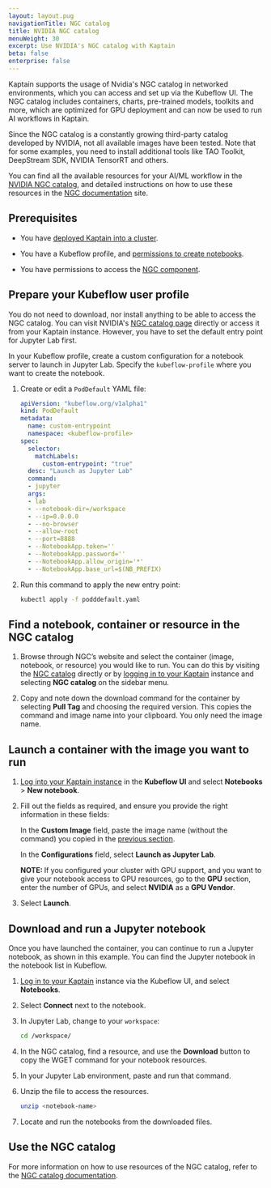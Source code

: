 ```yaml
---
layout: layout.pug
navigationTitle: NGC catalog
title: NVIDIA NGC catalog
menuWeight: 30
excerpt: Use NVIDIA's NGC catalog with Kaptain
beta: false
enterprise: false
---
```


Kaptain supports the usage of Nvidia's NGC catalog in networked environments, which you can access and set up via the Kubeflow UI. The NGC catalog includes containers, charts, pre-trained models, toolkits and more, which are optimized for GPU deployment and can now be used to run AI workflows in Kaptain.

Since the NGC catalog is a constantly growing third-party catalog developed by NVIDIA, not all available images have been tested. Note that for some examples, you need to install additional tools like TAO Toolkit, DeepStream SDK, NVIDIA TensorRT and others.

You can find all the available resources for your AI/ML workflow in the [NVIDIA NGC catalog][NGC_catalog], and detailed instructions on how to use these resources in the [NGC documentation][NGC_docs] site.

## Prerequisites

-   You have [deployed Kaptain into a cluster](../../install/).

-   You have a Kubeflow profile, and [permissions to create notebooks](../../user-management/).

-   You have permissions to access the [NGC component](https://docs.nvidia.com/ngc/ngc-catalog-user-guide/index.html#registering-activating-ngc-account).

## Prepare your Kubeflow user profile

You do not need to download, nor install anything to be able to access the NGC catalog. You can visit NVIDIA's [NGC catalog page][NGC_catalog] directly or access it from your Kaptain instance. However, you have to set the default entry point for Jupyter Lab first.

In your Kubeflow profile, create a custom configuration for a notebook server to launch in Jupyter Lab. Specify the `kubeflow-profile` where you want to create the notebook.

1.  Create or edit a `PodDefault` YAML file:

    ```yaml
    apiVersion: "kubeflow.org/v1alpha1"
    kind: PodDefault
    metadata:
      name: custom-entrypoint
      namespace: <kubeflow-profile>
    spec:
      selector:
        matchLabels:
          custom-entrypoint: "true"
      desc: "Launch as Jupyter Lab"
      command:
      - jupyter
      args:
      - lab
      - --notebook-dir=/workspace
      - --ip=0.0.0.0
      - --no-browser
      - --allow-root
      - --port=8888
      - --NotebookApp.token=''
      - --NotebookApp.password=''
      - --NotebookApp.allow_origin='*'
      - --NotebookApp.base_url=$(NB_PREFIX)
    ```

1.  Run this command to apply the new entry point:

    ```bash
    kubectl apply -f podddefault.yaml
    ```

## Find a notebook, container or resource in the NGC catalog

1.  Browse through NGC’s website and select the container (image, notebook, or resource) you would like to run. You can do this by visiting the [NGC catalog][NGC_catalog] directly or by [logging in to your Kaptain](../../install/deploy-kaptain#log-in-to-kaptain-using-the-management-clusters-dex-instance) instance and selecting **NGC catalog** on the sidebar menu.

1.  Copy and note down the download command for the container by selecting **Pull Tag** and choosing the required version. This copies the command and image name into your clipboard. You only need the image name.

## Launch a container with the image you want to run

1.  [Log into your Kaptain instance](../../install/deploy-kaptain#log-in-to-kaptain-using-the-management-clusters-dex-instance) in the **Kubeflow UI** and select **Notebooks** > **New notebook**.

1.  Fill out the fields as required, and ensure you provide the right information in these fields:

    In the **Custom Image** field, paste the image name (without the command) you copied in the [previous section](#find-a-notebook-container-or-resource-in-the-ngc-catalog).

    In the **Configurations** field, select **Launch as Jupyter Lab**.

    <p class="message--note"><strong>NOTE: </strong>If you configured your cluster with GPU support, and you want to give your notebook access to GPU resources, go to the <b>GPU</b> section, enter the number of GPUs, and select <b>NVIDIA</b> as a <b>GPU Vendor</b>.</p>

1.  Select **Launch**.

## Download and run a Jupyter notebook

Once you have launched the container, you can continue to run a Jupyter notebook, as shown in this example. You can find the Jupyter notebook in the notebook list in Kubeflow.

1.  [Log in to your Kaptain](../../install/deploy-kaptain#log-in-to-kaptain-using-the-management-clusters-dex-instance) instance via the Kubeflow UI, and select **Notebooks**.

1.  Select **Connect** next to the notebook.

1.  In Jupyter Lab, change to your `workspace`:

    ```bash
    cd /workspace/
    ```

1.  In the NGC catalog, find a resource, and use the **Download** button to copy the WGET command for your notebook resources.

1.  In your Jupyter Lab environment, paste and run that command.

1.  Unzip the file to access the resources.

    ```bash
    unzip <notebook-name>
    ```

1.  Locate and run the notebooks from the downloaded files.

## Use the NGC catalog

For more information on how to use resources of the NGC catalog, refer to the [NGC catalog documentation][NGC_docs].

[NGC_catalog]: https://catalog.ngc.nvidia.com/
[NGC_docs]: https://docs.nvidia.com/ngc/ngc-catalog-user-guide/index.html
